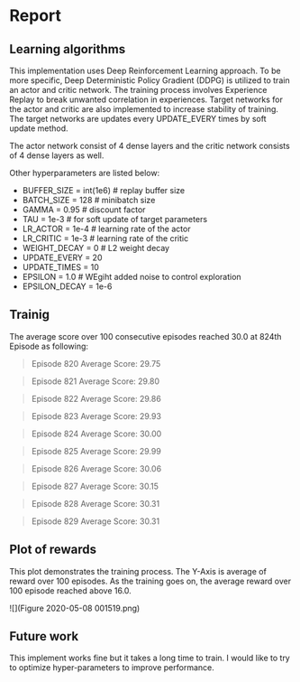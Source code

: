 # Report

## Learning algorithms

This implementation uses Deep Reinforcement Learning approach. To be more specific, Deep Deterministic Policy Gradient (DDPG) is utilized to train an actor and critic network. The training process involves Experience Replay to break unwanted correlation in experiences. Target networks for the actor and critic are also implemented to increase stability of training. The target networks are updates every UPDATE_EVERY times by soft update method. 

The actor network consist of 4 dense layers and the critic network consists of 4 dense layers as well. 

Other hyperparameters are listed below:
- BUFFER_SIZE = int(1e6)  # replay buffer size
- BATCH_SIZE = 128        # minibatch size
- GAMMA = 0.95            # discount factor
- TAU = 1e-3              # for soft update of target parameters
- LR_ACTOR = 1e-4         # learning rate of the actor 
- LR_CRITIC = 1e-3        # learning rate of the critic
- WEIGHT_DECAY = 0        # L2 weight decay
- UPDATE_EVERY = 20 
- UPDATE_TIMES = 10
- EPSILON  = 1.0          # WEgiht added noise to control exploration 
- EPSILON_DECAY = 1e-6    

## Trainig 
The average score over 100 consecutive episodes reached 30.0 at 824th Episode as following: 

> Episode 820	Average Score: 29.75	

> Episode 821	Average Score: 29.80	

> Episode 822	Average Score: 29.86	

> Episode 823	Average Score: 29.93	

> Episode 824	Average Score: 30.00	

> Episode 825	Average Score: 29.99	

> Episode 826	Average Score: 30.06	

> Episode 827	Average Score: 30.15	

> Episode 828	Average Score: 30.31	

> Episode 829	Average Score: 30.31	

## Plot of rewards
This plot demonstrates the training process. The Y-Axis is average of reward over 100 episodes. As the training goes on, the average reward over 100 episode reached above 16.0. 

![](Figure 2020-05-08 001519.png)


## Future work
This implement works fine but it takes a long time to train. I would like to try to optimize hyper-parameters to improve performance. 
